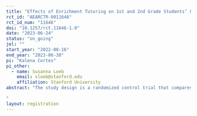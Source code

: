 ```yaml
---
title: "Effects of Enrichment Tutoring on 1st and 2nd Grade Students’ Oral Reading Fluency"
rct_id: "AEARCTR-0011646"
rct_id_num: "11646"
doi: "10.1257/rct.11646-1.0"
date: "2023-06-24"
status: "on_going"
jel: ""
start_year: "2022-08-16"
end_year: "2023-06-30"
pi: "Kalena Cortes"
pi_other:
  - name: Susanna Loeb
    email: sloeb@stanford.edu
    affiliation: Stanford University
abstract: "The study design is a randomized control trial that compares the reading proficiency of students that receive the 1:1 high dosage tutoring support plus the enrichment tutoring to that of students that receive only the 1:1 high dosage tutoring support. The tutoring program began in August 2022 in 8 schools; 14 first grade and 5 second grade classrooms (19 classrooms in total). This study involves 255 students enrolled in 19 classrooms identified by the school district who agreed to participate. Approximately half of the students in each classroom are randomly assigned to receive the enrichment tutoring along with the 1:1 high dosage tutoring (treatment group, N=131) and approximately half of the students were assigned to receive only the 1:1 high dosage tutoring (control group, N=124).
"
layout: registration
---
```


